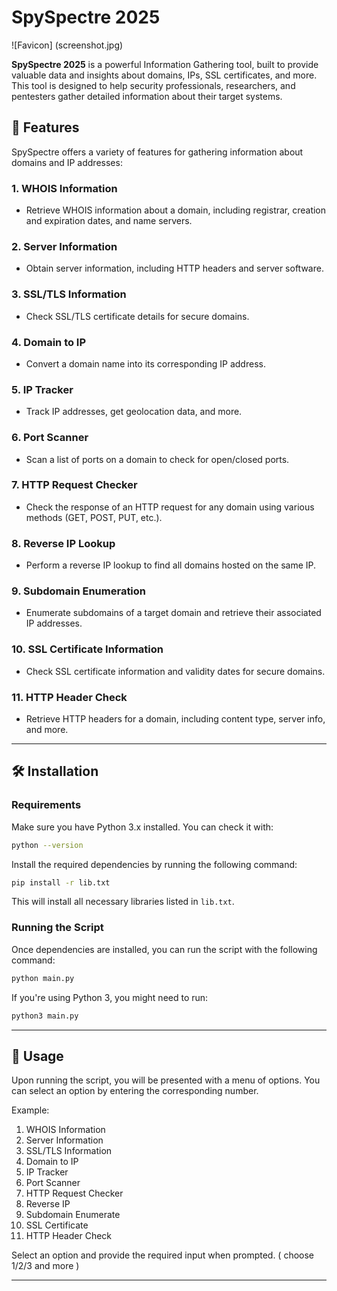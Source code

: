 
# SpySpectre 2025
![Favicon] 
(screenshot.jpg)

**SpySpectre 2025** is a powerful Information Gathering tool, built to provide valuable data and insights about domains, IPs, SSL certificates, and more. This tool is designed to help security professionals, researchers, and pentesters gather detailed information about their target systems.

## 🚀 Features

SpySpectre offers a variety of features for gathering information about domains and IP addresses:

### 1. **WHOIS Information**
   - Retrieve WHOIS information about a domain, including registrar, creation and expiration dates, and name servers.

### 2. **Server Information**
   - Obtain server information, including HTTP headers and server software.

### 3. **SSL/TLS Information**
   - Check SSL/TLS certificate details for secure domains.

### 4. **Domain to IP**
   - Convert a domain name into its corresponding IP address.

### 5. **IP Tracker**
   - Track IP addresses, get geolocation data, and more.

### 6. **Port Scanner**
   - Scan a list of ports on a domain to check for open/closed ports.

### 7. **HTTP Request Checker**
   - Check the response of an HTTP request for any domain using various methods (GET, POST, PUT, etc.).

### 8. **Reverse IP Lookup**
   - Perform a reverse IP lookup to find all domains hosted on the same IP.

### 9. **Subdomain Enumeration**
   - Enumerate subdomains of a target domain and retrieve their associated IP addresses.

### 10. **SSL Certificate Information**
   - Check SSL certificate information and validity dates for secure domains.

### 11. **HTTP Header Check**
   - Retrieve HTTP headers for a domain, including content type, server info, and more.

---

## 🛠️ Installation

### Requirements

Make sure you have Python 3.x installed. You can check it with:

```bash
python --version
```

Install the required dependencies by running the following command:

```bash
pip install -r lib.txt
```

This will install all necessary libraries listed in `lib.txt`.

### Running the Script

Once dependencies are installed, you can run the script with the following command:

```bash
python main.py
```

If you're using Python 3, you might need to run:

```bash
python3 main.py
```

---

## 📜 Usage

Upon running the script, you will be presented with a menu of options. You can select an option by entering the corresponding number.

Example:

1. WHOIS Information  
2. Server Information  
3. SSL/TLS Information  
4. Domain to IP  
5. IP Tracker  
6. Port Scanner  
7. HTTP Request Checker  
8. Reverse IP  
9. Subdomain Enumerate  
10. SSL Certificate  
11. HTTP Header Check

Select an option and provide the required input when prompted. ( choose 1/2/3 and more )

---


